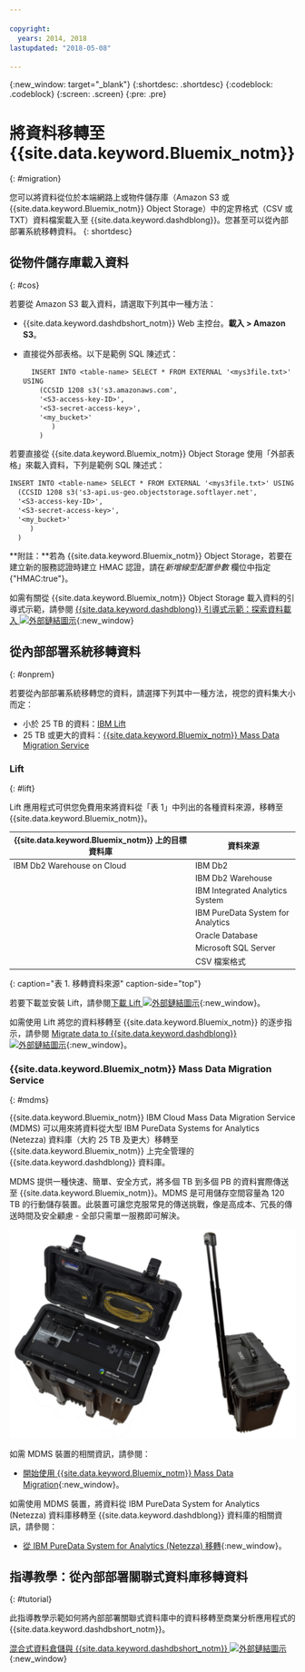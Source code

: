 ```yaml
---

copyright:
  years: 2014, 2018
lastupdated: "2018-05-08"

---
```


<!-- Attribute definitions --> 
{:new_window: target="_blank"}
{:shortdesc: .shortdesc}
{:codeblock: .codeblock}
{:screen: .screen}
{:pre: .pre}

# 將資料移轉至 {{site.data.keyword.Bluemix_notm}}
{: #migration}

您可以將資料從位於本端網路上或物件儲存庫（Amazon S3 或 {{site.data.keyword.Bluemix_notm}} Object Storage）中的定界格式（CSV 或 TXT）資料檔案載入至 {{site.data.keyword.dashdblong}}。您甚至可以從內部部署系統移轉資料。
{: shortdesc}

## 從物件儲存庫載入資料
{: #cos}

若要從 Amazon S3 載入資料，請選取下列其中一種方法：
  * {{site.data.keyword.dashdbshort_notm}} Web 主控台。**載入 > Amazon S3**。 
  * 直接從外部表格。以下是範例 SQL 陳述式：

    ```
      INSERT INTO <table-name> SELECT * FROM EXTERNAL '<mys3file.txt>' USING
        (CCSID 1208 s3('s3.amazonaws.com', 
        '<S3-access-key-ID>',
        '<S3-secret-access-key>', 
        '<my_bucket>'
           )
        )      
    ```

若要直接從 {{site.data.keyword.Bluemix_notm}} Object Storage 使用「外部表格」來載入資料，下列是範例 SQL 陳述式：

```
INSERT INTO <table-name> SELECT * FROM EXTERNAL '<mys3file.txt>' USING
  (CCSID 1208 s3('s3-api.us-geo.objectstorage.softlayer.net', 
  '<S3-access-key-ID>',
  '<S3-secret-access-key>', 
  '<my_bucket>'
     )
  )      
```

**附註：**若為 {{site.data.keyword.Bluemix_notm}} Object Storage，若要在建立新的服務認證時建立 HMAC 認證，請在*新增線型配置參數* 欄位中指定 {"HMAC:true"}。

如需有關從 {{site.data.keyword.Bluemix_notm}} Object Storage 載入資料的引導式示範，請參閱 [{{site.data.keyword.dashdblong}} 引導式示範：探索資料載入 ![外部鏈結圖示](../../icons/launch-glyph.svg "外部鏈結圖示")](https://www.ibm.com/cloud/garage/demo/try-db2-warehouse-cloud){:new_window}

## 從內部部署系統移轉資料
{: #onprem}

若要從內部部署系統移轉您的資料，請選擇下列其中一種方法，視您的資料集大小而定：
* 小於 25 TB 的資料：[IBM Lift](#lift)
* 25 TB 或更大的資料：[{{site.data.keyword.Bluemix_notm}} Mass Data Migration Service](#mdms)

### Lift
{: #lift}

Lift 應用程式可供您免費用來將資料從「表 1」中列出的各種資料來源，移轉至 {{site.data.keyword.Bluemix_notm}}。 

| {{site.data.keyword.Bluemix_notm}} 上的目標資料庫 | 資料來源 |
|------------------------------|-------------|
| IBM Db2 Warehouse on Cloud   | IBM Db2 |
|                              | IBM Db2 Warehouse |
|                              | IBM Integrated Analytics System |
|                              | IBM PureData System for Analytics |
|                              |Oracle Database|
|                              | Microsoft SQL Server |
|                              | CSV 檔案格式 |
{: caption="表 1. 移轉資料來源" caption-side="top"}

若要下載並安裝 Lift，請參閱[下載 Lift ![外部鏈結圖示](../../icons/launch-glyph.svg "外部鏈結圖示")](https://lift.ng.bluemix.net/#download){:new_window}。

如需使用 Lift 將您的資料移轉至 {{site.data.keyword.Bluemix_notm}} 的逐步指示，請參閱 [Migrate data to {{site.data.keyword.dashdblong}} ![外部鏈結圖示](../../icons/launch-glyph.svg "外部鏈結圖示")](https://lift.ng.bluemix.net/#docs){:new_window}。

### {{site.data.keyword.Bluemix_notm}} Mass Data Migration Service
{: #mdms}

{{site.data.keyword.Bluemix_notm}} IBM Cloud Mass Data Migration Service (MDMS) 可以用來將資料從大型 IBM PureData Systems for Analytics (Netezza) 資料庫（大約 25 TB 及更大）移轉至 {{site.data.keyword.Bluemix_notm}} 上完全管理的 {{site.data.keyword.dashdblong}} 資料庫。

MDMS 提供一種快速、簡單、安全方式，將多個 TB 到多個 PB 的資料實際傳送至 {{site.data.keyword.Bluemix_notm}}。MDMS 是可用儲存空間容量為 120 TB 的行動儲存裝置。此裝置可讓您克服常見的傳送挑戰，像是高成本、冗長的傳送時間及安全顧慮 - 全部只需單一服務即可解決。


![Mass Data Migration Service 裝置的視圖](images/mdms.svg)

如需 MDMS 裝置的相關資訊，請參閱： 
- [開始使用 {{site.data.keyword.Bluemix_notm}} Mass Data Migration](/docs/infrastructure/mass-data-migration/index.html#getting-started-with-ibm-cloud-mass-data-migration){:new_window}。

如需使用 MDMS 裝置，將資料從 IBM PureData System for Analytics (Netezza) 資料庫移轉至 {{site.data.keyword.dashdblong}} 資料庫的相關資訊，請參閱： 
- [從 IBM PureData System for Analytics (Netezza) 移轉](/docs/services/Db2whc/pda_db2whc_mdms.html){:new_window}。

## 指導教學：從內部部署關聯式資料庫移轉資料
{: #tutorial}

此指導教學示範如何將內部部署關聯式資料庫中的資料移轉至商業分析應用程式的 {{site.data.keyword.dashdbshort_notm}}。 

[混合式資料倉儲與 {{site.data.keyword.dashdbshort_notm}} ![外部鏈結圖示](../../icons/launch-glyph.svg "外部鏈結圖示")](https://www.ibm.com/cloud/garage/tutorials/ibm-db2-warehouse-on-cloud/hybrid-data-warehousing-with-db-2-warehouse-on-cloud){:new_window}

